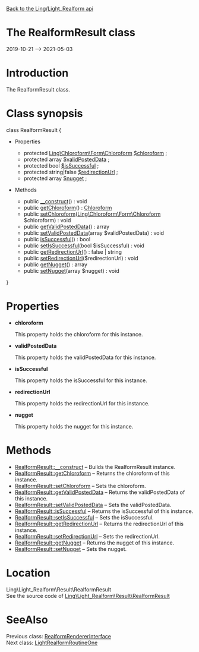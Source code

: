 [Back to the Ling/Light_Realform api](https://github.com/lingtalfi/Light_Realform/blob/master/doc/api/Ling/Light_Realform.md)



The RealformResult class
================
2019-10-21 --> 2021-05-03






Introduction
============

The RealformResult class.



Class synopsis
==============


class <span class="pl-k">RealformResult</span>  {

- Properties
    - protected [Ling\Chloroform\Form\Chloroform](https://github.com/lingtalfi/Chloroform) [$chloroform](#property-chloroform) ;
    - protected array [$validPostedData](#property-validPostedData) ;
    - protected bool [$isSuccessful](#property-isSuccessful) ;
    - protected string|false [$redirectionUrl](#property-redirectionUrl) ;
    - protected array [$nugget](#property-nugget) ;

- Methods
    - public [__construct](https://github.com/lingtalfi/Light_Realform/blob/master/doc/api/Ling/Light_Realform/Result/RealformResult/__construct.md)() : void
    - public [getChloroform](https://github.com/lingtalfi/Light_Realform/blob/master/doc/api/Ling/Light_Realform/Result/RealformResult/getChloroform.md)() : [Chloroform](https://github.com/lingtalfi/Chloroform)
    - public [setChloroform](https://github.com/lingtalfi/Light_Realform/blob/master/doc/api/Ling/Light_Realform/Result/RealformResult/setChloroform.md)([Ling\Chloroform\Form\Chloroform](https://github.com/lingtalfi/Chloroform) $chloroform) : void
    - public [getValidPostedData](https://github.com/lingtalfi/Light_Realform/blob/master/doc/api/Ling/Light_Realform/Result/RealformResult/getValidPostedData.md)() : array
    - public [setValidPostedData](https://github.com/lingtalfi/Light_Realform/blob/master/doc/api/Ling/Light_Realform/Result/RealformResult/setValidPostedData.md)(array $validPostedData) : void
    - public [isSuccessful](https://github.com/lingtalfi/Light_Realform/blob/master/doc/api/Ling/Light_Realform/Result/RealformResult/isSuccessful.md)() : bool
    - public [setIsSuccessful](https://github.com/lingtalfi/Light_Realform/blob/master/doc/api/Ling/Light_Realform/Result/RealformResult/setIsSuccessful.md)(bool $isSuccessful) : void
    - public [getRedirectionUrl](https://github.com/lingtalfi/Light_Realform/blob/master/doc/api/Ling/Light_Realform/Result/RealformResult/getRedirectionUrl.md)() : false | string
    - public [setRedirectionUrl](https://github.com/lingtalfi/Light_Realform/blob/master/doc/api/Ling/Light_Realform/Result/RealformResult/setRedirectionUrl.md)($redirectionUrl) : void
    - public [getNugget](https://github.com/lingtalfi/Light_Realform/blob/master/doc/api/Ling/Light_Realform/Result/RealformResult/getNugget.md)() : array
    - public [setNugget](https://github.com/lingtalfi/Light_Realform/blob/master/doc/api/Ling/Light_Realform/Result/RealformResult/setNugget.md)(array $nugget) : void

}




Properties
=============

- <span id="property-chloroform"><b>chloroform</b></span>

    This property holds the chloroform for this instance.
    
    

- <span id="property-validPostedData"><b>validPostedData</b></span>

    This property holds the validPostedData for this instance.
    
    

- <span id="property-isSuccessful"><b>isSuccessful</b></span>

    This property holds the isSuccessful for this instance.
    
    

- <span id="property-redirectionUrl"><b>redirectionUrl</b></span>

    This property holds the redirectionUrl for this instance.
    
    

- <span id="property-nugget"><b>nugget</b></span>

    This property holds the nugget for this instance.
    
    



Methods
==============

- [RealformResult::__construct](https://github.com/lingtalfi/Light_Realform/blob/master/doc/api/Ling/Light_Realform/Result/RealformResult/__construct.md) &ndash; Builds the RealformResult instance.
- [RealformResult::getChloroform](https://github.com/lingtalfi/Light_Realform/blob/master/doc/api/Ling/Light_Realform/Result/RealformResult/getChloroform.md) &ndash; Returns the chloroform of this instance.
- [RealformResult::setChloroform](https://github.com/lingtalfi/Light_Realform/blob/master/doc/api/Ling/Light_Realform/Result/RealformResult/setChloroform.md) &ndash; Sets the chloroform.
- [RealformResult::getValidPostedData](https://github.com/lingtalfi/Light_Realform/blob/master/doc/api/Ling/Light_Realform/Result/RealformResult/getValidPostedData.md) &ndash; Returns the validPostedData of this instance.
- [RealformResult::setValidPostedData](https://github.com/lingtalfi/Light_Realform/blob/master/doc/api/Ling/Light_Realform/Result/RealformResult/setValidPostedData.md) &ndash; Sets the validPostedData.
- [RealformResult::isSuccessful](https://github.com/lingtalfi/Light_Realform/blob/master/doc/api/Ling/Light_Realform/Result/RealformResult/isSuccessful.md) &ndash; Returns the isSuccessful of this instance.
- [RealformResult::setIsSuccessful](https://github.com/lingtalfi/Light_Realform/blob/master/doc/api/Ling/Light_Realform/Result/RealformResult/setIsSuccessful.md) &ndash; Sets the isSuccessful.
- [RealformResult::getRedirectionUrl](https://github.com/lingtalfi/Light_Realform/blob/master/doc/api/Ling/Light_Realform/Result/RealformResult/getRedirectionUrl.md) &ndash; Returns the redirectionUrl of this instance.
- [RealformResult::setRedirectionUrl](https://github.com/lingtalfi/Light_Realform/blob/master/doc/api/Ling/Light_Realform/Result/RealformResult/setRedirectionUrl.md) &ndash; Sets the redirectionUrl.
- [RealformResult::getNugget](https://github.com/lingtalfi/Light_Realform/blob/master/doc/api/Ling/Light_Realform/Result/RealformResult/getNugget.md) &ndash; Returns the nugget of this instance.
- [RealformResult::setNugget](https://github.com/lingtalfi/Light_Realform/blob/master/doc/api/Ling/Light_Realform/Result/RealformResult/setNugget.md) &ndash; Sets the nugget.





Location
=============
Ling\Light_Realform\Result\RealformResult<br>
See the source code of [Ling\Light_Realform\Result\RealformResult](https://github.com/lingtalfi/Light_Realform/blob/master/Result/RealformResult.php)



SeeAlso
==============
Previous class: [RealformRendererInterface](https://github.com/lingtalfi/Light_Realform/blob/master/doc/api/Ling/Light_Realform/Renderer/RealformRendererInterface.md)<br>Next class: [LightRealformRoutineOne](https://github.com/lingtalfi/Light_Realform/blob/master/doc/api/Ling/Light_Realform/Routine/LightRealformRoutineOne.md)<br>
